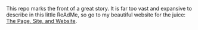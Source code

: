 This repo marks the front of a great story. It is far too vast and expansive to describe in this little ReAdMe, so go to my beautiful website for the juice: [The Page, Site, and Website](https://untrogen999.github.io/the-page-repo/).
